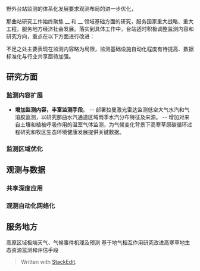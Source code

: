 野外台站监测的体系化发展要求观测布局的进一步优化，

那曲站研究工作始终聚焦 __ 和 __ 领域基础方面的研究，服务国家重大战略、重大工程，服务地方经济社会发展。落实到具体工作中，台站适时积极调整监测内容和研究方向，重点在以下方面进行改进：

不足之处主要表现在监测内容略为局限，监测基础设施自动化程度有待提高、数据标准化与行业共享亟待加强。
## 研究方面
### 监测内容扩展
- **增加监测内容，丰富监测手段**。
-- 部署拉曼激光雷达监测低空大气水汽和气溶胶监测，以研究那曲水汽通道区域雨季水汽分布特征及来源。
-- 增加对来自土壤和植被呼吸作用的温室气体监测，为气候变化背景下高寒草原碳循环过程研究和牧区生态环境健康发展提供关键数据。
### 监测区域优化

## 观测与数据
### 共享深度应用
### 观测自动化网络化

## 服务地方
高原区域极端天气、气候事件机理及预测
基于地气相互作用研究改进高寒草地生态资源监测和评估手段

> Written with [StackEdit](https://stackedit.io/).
<!--stackedit_data:
eyJoaXN0b3J5IjpbLTIwODYwNTY5MywxNjgzNzg2NzIwLC0xNj
MzMTA2NDI4LC0yMzM3MTcxMDksLTQyNzQ3MDAyMCwzODE3Mzk5
NjEsLTkyNjYyMzk1NCwyMDg3MTMxNjc3LDI3NTM0OTA3NywtOT
Y5NjAwMTQzLC0zNTU2MTEwNTcsLTExOTExMzEzNTksMTc5NjQ5
NTYzOCw3MzA5OTgxMTZdfQ==
-->